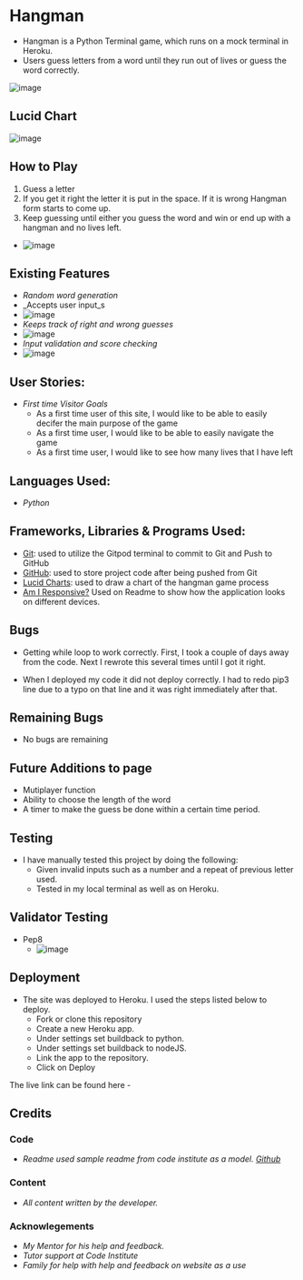 # Hangman
- Hangman is a Python Terminal game, which runs on a mock terminal in Heroku.
- Users guess letters from a word until they run out of lives or guess the word correctly.

![image](testing/reponsive.jpg)

## Lucid Chart
![image](testing/lucid_chart.jpg)

## How to Play
1. Guess a letter
2. If you get it right the letter it is put in the space. If it is wrong Hangman form starts to come up.
3. Keep guessing until either you guess the word and win or end up with a hangman and no lives left.

- ![image](testing/beginning_game.png)

## Existing Features
- _Random word generation_
- _Accepts user input_s
- ![image](testing/start_of_hangman.jpg)
- _Keeps track of right and wrong guesses_
- ![image](testing/wrong_answer.jpg)
- _Input validation and score checking_
- ![image](testing/answer_checking.jpg)

## User Stories:
- _First time Visitor Goals_
  - As a first time user of this site, I would like to be able to easily decifer the main purpose of the game
  - As a first time user, I would like to be able to easily navigate the game
  - As a first time user, I would like to see how many lives that I have left

## Languages Used:

- _Python_

## Frameworks, Libraries & Programs Used:

- [Git](https://git-scm.com): used to utilize the Gitpod terminal to commit to Git and Push to GitHub
- [GitHub](https://github.com/): used to store project code after being pushed from Git
- [Lucid Charts](https://www.lucidchart.com/pages/): used to draw a chart of the hangman game process
- [Am I Responsive?](http://ami.responsivedesign.is/) Used on Readme to show how the application looks on different devices.

## Bugs
- Getting while loop to work correctly. First, I took a couple of days away from the code. Next I rewrote this several times until I got it right.

- When I deployed my code it did not deploy correctly.  I had to redo pip3 line due to a typo on that line and it was right immediately after that.

## Remaining Bugs
- No bugs are remaining
  
## Future Additions to page

- Mutiplayer function
- Ability to choose the length of the word
- A timer to make the guess be done within a certain time period.


## Testing

- I have manually tested this project by doing the following:
    - Given invalid inputs such as a number and a repeat of previous letter used.
    - Tested in my local terminal as well as on Heroku.

## Validator Testing
-  Pep8
     - ![image](testing/pep8.png)

## Deployment

- The site was deployed to Heroku. I used the steps listed below to deploy. 
  -  Fork or clone this repository
  -  Create a new Heroku app. 
  -  Under settings set buildback to python.
  -  Under settings set buildback to nodeJS.
  -  Link the app to the repository.
  -  Click on Deploy

The live link can be found here - 

## Credits

### Code
- _Readme used sample readme from code institute as a model. [Github](https://github.com/Code-Institute-Solutions/readme-template/blob/master/README.md)_

### Content
- _All content written by the developer._

### Acknowlegements
- _My Mentor for his help and feedback._
- _Tutor support at Code Institute_
- _Family for help with help and feedback on website as a use_